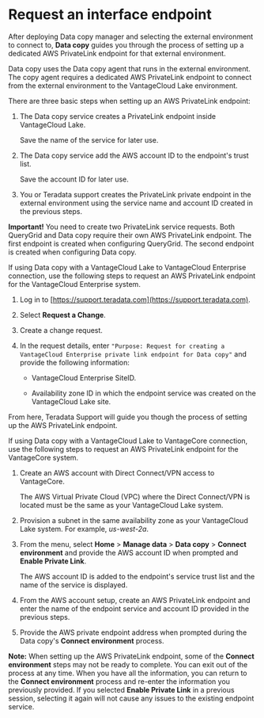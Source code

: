 # Request an interface endpoint


After deploying Data copy manager and selecting the external environment to connect to, **Data copy** guides you through the process of setting up a dedicated AWS PrivateLink endpoint for that external environment.

Data copy uses the Data copy agent that runs in the external environment. The copy agent requires a dedicated AWS PrivateLink endpoint to connect from the external environment to the VantageCloud Lake environment.

There are three basic steps when setting up an AWS PrivateLink endpoint:

1.  The Data copy service creates a PrivateLink endpoint inside VantageCloud Lake.

    Save the name of the service for later use.


1.  The Data copy service add the AWS account ID to the endpoint's trust list.

    Save the account ID for later use.


1.  You or Teradata support creates the PrivateLink private endpoint in the external environment using the service name and account ID created in the previous steps.


**Important!** You need to create two PrivateLink service requests. Both QueryGrid and Data copy require their own AWS PrivateLink endpoint. The first endpoint is created when configuring QueryGrid. The second endpoint is created when configuring Data copy.

If using Data copy with a VantageCloud Lake to VantageCloud Enterprise connection, use the following steps to request an AWS PrivateLink endpoint for the VantageCloud Enterprise system.

1.  Log in to [https://support.teradata.com](https://support.teradata.com).


1.  Select **Request a Change**.


1.  Create a change request.


1.  In the request details, enter `"Purpose: Request for creating a VantageCloud Enterprise private link endpoint for Data copy"` and provide the following information:

    -   VantageCloud Enterprise SiteID.


    -   Availability zone ID in which the endpoint service was created on the VantageCloud Lake site.


From here, Teradata Support will guide you though the process of setting up the AWS PrivateLink endpoint.

If using Data copy with a VantageCloud Lake to VantageCore connection, use the following steps to request an AWS PrivateLink endpoint for the VantageCore system.

1.  Create an AWS account with Direct Connect/VPN access to VantageCore.

    The AWS Virtual Private Cloud (VPC) where the Direct Connect/VPN is located must be the same as your VantageCloud Lake system.


1.  Provision a subnet in the same availability zone as your VantageCloud Lake system. For example, *us-west-2a*.


1.  From the menu, select **Home** > **Manage data** > **Data copy** > **Connect environment** and provide the AWS account ID when prompted and **Enable Private Link**.

    The AWS account ID is added to the endpoint's service trust list and the name of the service is displayed.


1.  From the AWS account setup, create an AWS PrivateLink endpoint and enter the name of the endpoint service and account ID provided in the previous steps.


1.  Provide the AWS private endpoint address when prompted during the Data copy's **Connect environment** process.


**Note:** When setting up the AWS PrivateLink endpoint, some of the **Connect environment** steps may not be ready to complete. You can exit out of the process at any time. When you have all the information, you can return to the **Connect environment** process and re-enter the information you previously provided. If you selected **Enable Private Link** in a previous session, selecting it again will not cause any issues to the existing endpoint service.

